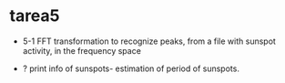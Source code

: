 tarea5
======
- 5-1 FFT transformation to recognize peaks, from a file with sunspot activity, in the frequency space 

- ? print info of sunspots- estimation of period of sunspots.
